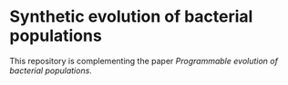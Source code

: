 # Synthetic evolution of bacterial populations

This repository is complementing the paper *Programmable evolution of bacterial populations*.